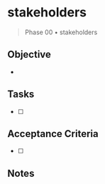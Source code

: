 # stakeholders

> Phase 00 • stakeholders

## Objective
- 

## Tasks
- [ ] 

## Acceptance Criteria
- [ ] 

## Notes

